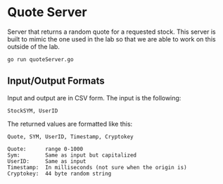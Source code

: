 # Quote Server

Server that returns a random quote for a requested stock. This server is built to mimic the one used in the lab so that we are able to work on this outside of the lab.

```
go run quoteServer.go
```

## Input/Output Formats

Input and output are in CSV form. The input is the following:

```
StockSYM, UserID
```

The returned values are formatted like this:

```
Quote, SYM, UserID, Timestamp, Cryptokey

Quote:      range 0-1000
Sym:        Same as input but capitalized
UserID:     Same as input
Timestamp:  In milliseconds (not sure when the origin is)
Cryptokey:  44 byte random string
```
